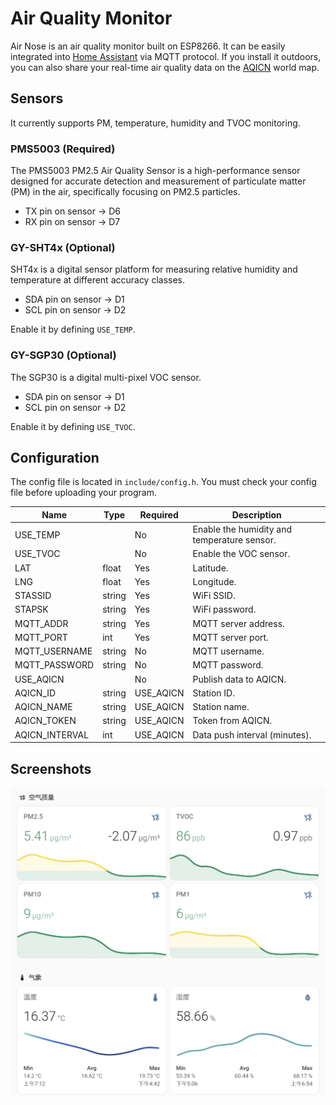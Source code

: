 # Air Quality Monitor

Air Nose is an air quality monitor built on ESP8266. It can be easily integrated
into [Home Assistant](https://www.home-assistant.io/) via MQTT protocol.
If you install it outdoors, you can also share your real-time air quality data on the [AQICN](https://waqi.info/) world
map.

## Sensors

It currently supports PM, temperature, humidity and TVOC monitoring.

### PMS5003 (Required)

The PMS5003 PM2.5 Air Quality Sensor is a high-performance sensor designed for accurate detection and measurement of
particulate matter (PM) in the air, specifically focusing on PM2.5 particles.

- TX pin on sensor -> D6
- RX pin on sensor -> D7

### GY-SHT4x (Optional)

SHT4x is a digital sensor platform for measuring relative humidity and temperature at different accuracy classes.

- SDA pin on sensor -> D1
- SCL pin on sensor -> D2

Enable it by defining `USE_TEMP`.

### GY-SGP30 (Optional)

The SGP30 is a digital multi-pixel VOC sensor.

- SDA pin on sensor -> D1
- SCL pin on sensor -> D2

Enable it by defining `USE_TVOC`.

## Configuration

The config file is located in `include/config.h`. You must check your config file before uploading your program.

| Name           | Type   | Required  | Description                                 |
|----------------|--------|-----------|---------------------------------------------|
| USE_TEMP       |        | No        | Enable the humidity and temperature sensor. |
| USE_TVOC       |        | No        | Enable the VOC sensor.                      |
| LAT            | float  | Yes       | Latitude.                                   |
| LNG            | float  | Yes       | Longitude.                                  |
| STASSID        | string | Yes       | WiFi SSID.                                  |
| STAPSK         | string | Yes       | WiFi password.                              |
| MQTT_ADDR      | string | Yes       | MQTT server address.                        |
| MQTT_PORT      | int    | Yes       | MQTT server port.                           |
| MQTT_USERNAME  | string | No        | MQTT username.                              |
| MQTT_PASSWORD  | string | No        | MQTT password.                              |
| USE_AQICN      |        | No        | Publish data to AQICN.                      |
| AQICN_ID       | string | USE_AQICN | Station ID.                                 |
| AQICN_NAME     | string | USE_AQICN | Station name.                               |
| AQICN_TOKEN    | string | USE_AQICN | Token from AQICN.                           |
| AQICN_INTERVAL | int    | USE_AQICN | Data push interval (minutes).               |

## Screenshots

![homeassistant](/docs/ha.png)
